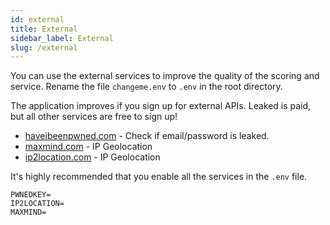 ```yaml
---
id: external
title: External
sidebar_label: External
slug: /external
---
```


You can use the external services to improve the quality of the scoring and service. 
Rename the file `changeme.env` to `.env` in the root directory.

The application improves if you sign up for external APIs. Leaked is paid, but all other services are free to sign up!

- [haveibeenpwned.com](https://haveibeenpwned.com/) - Check if email/password is leaked.
- [maxmind.com](https://www.maxmind.com/en/home) - IP Geolocation
- [ip2location.com](https://www.ip2location.com/) - IP Geolocation


It's highly recommended that you enable all the services in the `.env` file.

    PWNEDKEY=
    IP2LOCATION=
    MAXMIND=
      

